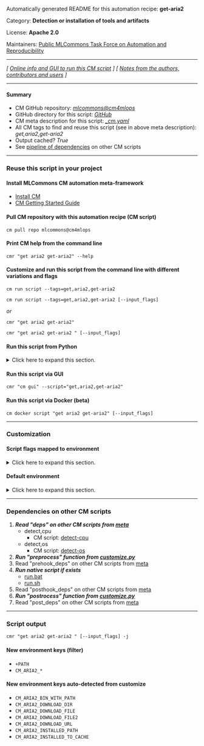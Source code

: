 Automatically generated README for this automation recipe: **get-aria2**

Category: **Detection or installation of tools and artifacts**

License: **Apache 2.0**

Maintainers: [Public MLCommons Task Force on Automation and Reproducibility](https://github.com/mlcommons/ck/blob/master/docs/taskforce.md)

---
*[ [Online info and GUI to run this CM script](https://access.cknowledge.org/playground/?action=scripts&name=get-aria2,d83419a90a0c40d0) ] [ [Notes from the authors, contributors and users](README-extra.md) ]*

---
#### Summary

* CM GitHub repository: *[mlcommons@cm4mlops](https://github.com/mlcommons/cm4mlops/tree/dev)*
* GitHub directory for this script: *[GitHub](https://github.com/mlcommons/cm4mlops/tree/dev/script/get-aria2)*
* CM meta description for this script: *[_cm.yaml](_cm.yaml)*
* All CM tags to find and reuse this script (see in above meta description): *get,aria2,get-aria2*
* Output cached? *True*
* See [pipeline of dependencies](#dependencies-on-other-cm-scripts) on other CM scripts


---
### Reuse this script in your project

#### Install MLCommons CM automation meta-framework

* [Install CM](https://access.cknowledge.org/playground/?action=install)
* [CM Getting Started Guide](https://github.com/mlcommons/ck/blob/master/docs/getting-started.md)

#### Pull CM repository with this automation recipe (CM script)

```cm pull repo mlcommons@cm4mlops```

#### Print CM help from the command line

````cmr "get aria2 get-aria2" --help````

#### Customize and run this script from the command line with different variations and flags

`cm run script --tags=get,aria2,get-aria2`

`cm run script --tags=get,aria2,get-aria2 [--input_flags]`

*or*

`cmr "get aria2 get-aria2"`

`cmr "get aria2 get-aria2 " [--input_flags]`


#### Run this script from Python

<details>
<summary>Click here to expand this section.</summary>

```python

import cmind

r = cmind.access({'action':'run'
                  'automation':'script',
                  'tags':'get,aria2,get-aria2'
                  'out':'con',
                  ...
                  (other input keys for this script)
                  ...
                 })

if r['return']>0:
    print (r['error'])

```

</details>


#### Run this script via GUI

```cmr "cm gui" --script="get,aria2,get-aria2"```

#### Run this script via Docker (beta)

`cm docker script "get aria2 get-aria2" [--input_flags]`

___
### Customization


#### Script flags mapped to environment
<details>
<summary>Click here to expand this section.</summary>

* `--install=value`  &rarr;  `CM_FORCE_INSTALL=value`
* `--src=value`  &rarr;  `CM_ARIA2_BUILD_FROM_SRC=value`

**Above CLI flags can be used in the Python CM API as follows:**

```python
r=cm.access({... , "install":...}
```

</details>

#### Default environment

<details>
<summary>Click here to expand this section.</summary>

These keys can be updated via `--env.KEY=VALUE` or `env` dictionary in `@input.json` or using script flags.


</details>

___
### Dependencies on other CM scripts


  1. ***Read "deps" on other CM scripts from [meta](https://github.com/mlcommons/cm4mlops/tree/dev/script/get-aria2/_cm.yaml)***
     * detect,cpu
       - CM script: [detect-cpu](https://github.com/mlcommons/cm4mlops/tree/master/script/detect-cpu)
     * detect,os
       - CM script: [detect-os](https://github.com/mlcommons/cm4mlops/tree/master/script/detect-os)
  1. ***Run "preprocess" function from [customize.py](https://github.com/mlcommons/cm4mlops/tree/dev/script/get-aria2/customize.py)***
  1. Read "prehook_deps" on other CM scripts from [meta](https://github.com/mlcommons/cm4mlops/tree/dev/script/get-aria2/_cm.yaml)
  1. ***Run native script if exists***
     * [run.bat](https://github.com/mlcommons/cm4mlops/tree/dev/script/get-aria2/run.bat)
     * [run.sh](https://github.com/mlcommons/cm4mlops/tree/dev/script/get-aria2/run.sh)
  1. Read "posthook_deps" on other CM scripts from [meta](https://github.com/mlcommons/cm4mlops/tree/dev/script/get-aria2/_cm.yaml)
  1. ***Run "postrocess" function from [customize.py](https://github.com/mlcommons/cm4mlops/tree/dev/script/get-aria2/customize.py)***
  1. Read "post_deps" on other CM scripts from [meta](https://github.com/mlcommons/cm4mlops/tree/dev/script/get-aria2/_cm.yaml)

___
### Script output
`cmr "get aria2 get-aria2 " [--input_flags] -j`
#### New environment keys (filter)

* `+PATH`
* `CM_ARIA2_*`
#### New environment keys auto-detected from customize

* `CM_ARIA2_BIN_WITH_PATH`
* `CM_ARIA2_DOWNLOAD_DIR`
* `CM_ARIA2_DOWNLOAD_FILE`
* `CM_ARIA2_DOWNLOAD_FILE2`
* `CM_ARIA2_DOWNLOAD_URL`
* `CM_ARIA2_INSTALLED_PATH`
* `CM_ARIA2_INSTALLED_TO_CACHE`